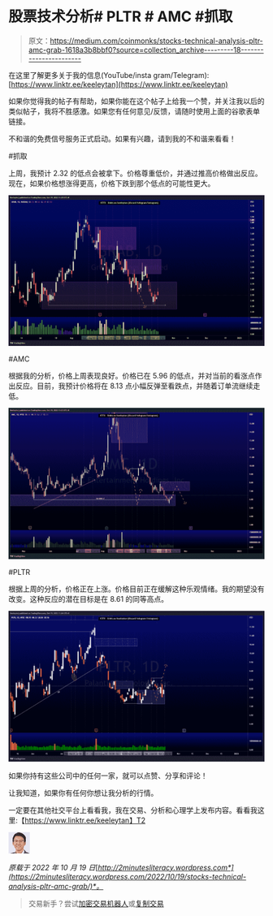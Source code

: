 # 股票技术分析# PLTR # AMC #抓取

> 原文：<https://medium.com/coinmonks/stocks-technical-analysis-pltr-amc-grab-1618a3b8bbf0?source=collection_archive---------18----------------------->

在这里了解更多关于我的信息(YouTube/insta gram/Telegram):[https://www.linktr.ee/keeleytan](https://www.linktr.ee/keeleytan)

如果你觉得我的帖子有帮助，如果你能在这个帖子上给我一个赞，并关注我以后的类似帖子，我将不胜感激。如果您有任何意见/反馈，请随时使用上面的谷歌表单链接。

不和谐的免费信号服务正式启动。如果有兴趣，请到我的不和谐来看看！

#抓取

上周，我预计 2.32 的低点会被拿下。价格尊重低价，并通过推高价格做出反应。现在，如果价格想涨得更高，价格下跌到那个低点的可能性更大。

![](img/a12561f3bebc1f7856bc2cccf7cfa8fe.png)

#AMC

根据我的分析，价格上周表现良好。价格已在 5.96 的低点，并对当前的看涨点作出反应。目前，我预计价格将在 8.13 点小幅反弹至看跌点，并随着订单流继续走低。

![](img/ef73e53c67e67582b5d77182eef721e0.png)

#PLTR

根据上周的分析，价格正在上涨。价格目前正在缓解这种乐观情绪。我的期望没有改变。这种反应的潜在目标是在 8.61 的同等高点。

![](img/582616a147d480d3439106e0a91decfd.png)

如果你持有这些公司中的任何一家，就可以点赞、分享和评论！

让我知道，如果你有任何你想让我分析的行情。

一定要在其他社交平台上看看我，我在交易、分析和心理学上发布内容。看看我这里:【https://www.linktr.ee/keeleytan】T2

![](img/59a3a6eb1f022829fbbbcb1a1fa540d1.png)

*原载于 2022 年 10 月 19 日*[*http://2minutesliteracy.wordpress.com*](https://2minutesliteracy.wordpress.com/2022/10/19/stocks-technical-analysis-pltr-amc-grab/)*。*

> 交易新手？尝试[加密交易机器人](/coinmonks/crypto-trading-bot-c2ffce8acb2a)或[复制交易](/coinmonks/top-10-crypto-copy-trading-platforms-for-beginners-d0c37c7d698c)